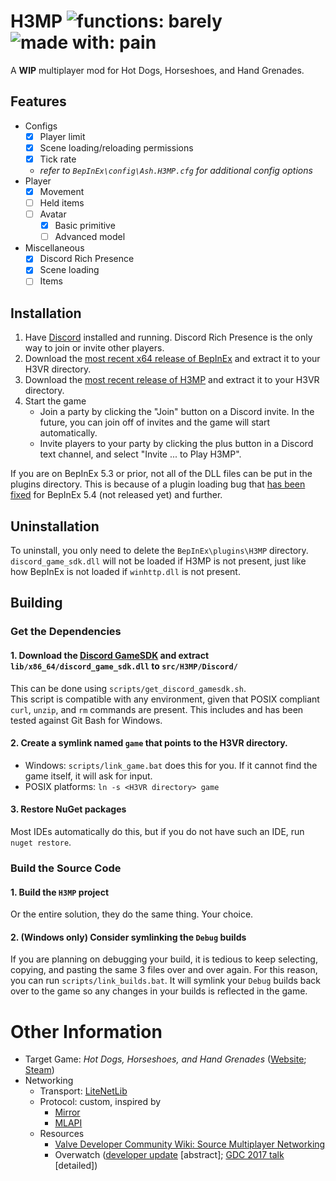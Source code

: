 # H3MP ![functions: barely](https://img.shields.io/badge/functions-barely-c28411?style=for-the-badge) ![made with: pain](https://img.shields.io/badge/made%20with-pain-red?style=for-the-badge)
A **WIP** multiplayer mod for Hot Dogs, Horseshoes, and Hand Grenades.

## Features
- Configs  
  - [x] Player limit  
  - [x] Scene loading/reloading permissions
  - [x] Tick rate  
  - *refer to `BepInEx\config\Ash.H3MP.cfg` for additional config options*
- Player  
  - [x] Movement  
  - [ ] Held items  
  - [ ] Avatar  
    - [x] Basic primitive  
    - [ ] Advanced model
- Miscellaneous
  - [x] Discord Rich Presence  
  - [x] Scene loading  
  - [ ] Items  

## Installation
1. Have [Discord](https://discord.com/download) installed and running. Discord Rich Presence is the only way to join or invite other players.  
2. Download the [most recent x64 release of BepInEx](https://github.com/BepInEx/BepInEx/releases/latest) and extract it to your H3VR directory.
3. Download the [most recent release of H3MP](https://github.com/ash-hat/H3MP/releases/latest) and extract it to your H3VR directory.  
4. Start the game  
    - Join a party by clicking the "Join" button on a Discord invite. In the future, you can join off of invites and the game will start automatically.
    - Invite players to your party by clicking the plus button in a Discord text channel, and select "Invite ... to Play H3MP".

If you are on BepInEx 5.3 or prior, not all of the DLL files can be put in the plugins directory. This is because of a plugin loading bug that [has been fixed](https://github.com/BepInEx/BepInEx/commit/4d7e5cac2bff602c5af6a5af5adfc0e8fbe41fd9) for BepInEx 5.4 (not released yet) and further.

## Uninstallation
To uninstall, you only need to delete the `BepInEx\plugins\H3MP` directory. `discord_game_sdk.dll` will not be loaded if H3MP is not present, just like how BepInEx is not loaded if `winhttp.dll` is not present.

## Building
### Get the Dependencies
#### 1. Download the [Discord GameSDK](https://discord.com/developers/docs/game-sdk/sdk-starter-guide#step-1-get-the-thing) and extract `lib/x86_64/discord_game_sdk.dll` to `src/H3MP/Discord/`
This can be done using `scripts/get_discord_gamesdk.sh`.  
This script is compatible with any environment, given that POSIX compliant `curl`, `unzip`, and `rm` commands are present. This includes and has been tested against Git Bash for Windows.

#### 2. Create a symlink named `game` that points to the H3VR directory. 
- Windows: `scripts/link_game.bat` does this for you. If it cannot find the game itself, it will ask for input.  
- POSIX platforms: `ln -s <H3VR directory> game`

#### 3. Restore NuGet packages
Most IDEs automatically do this, but if you do not have such an IDE, run `nuget restore`.

### Build the Source Code
#### 1. Build the `H3MP` project
Or the entire solution, they do the same thing. Your choice.

#### 2. (Windows only) Consider symlinking the `Debug` builds
If you are planning on debugging your build, it is tedious to keep selecting, copying, and pasting the same 3 files over and over again. For this reason, you can run `scripts/link_builds.bat`. It will symlink your `Debug` builds back over to the game so any changes in your builds is reflected in the game.

# Other Information
- Target Game: *Hot Dogs, Horseshoes, and Hand Grenades* ([Website](http://h3vr.com/); [Steam](https://store.steampowered.com/app/450540/Hot_Dogs_Horseshoes__Hand_Grenades/))  
- Networking  
  - Transport: [LiteNetLib](https://github.com/RevenantX/LiteNetLib)  
  - Protocol: custom, inspired by  
    - [Mirror](https://github.com/vis2k/Mirror)  
    - [MLAPI](https://github.com/MidLevel/MLAPI)  
  - Resources  
    - [Valve Developer Community Wiki: Source Multiplayer Networking](https://developer.valvesoftware.com/wiki/Source_Multiplayer_Networking)  
    - Overwatch ([developer update](https://www.youtube.com/watch?v=vTH2ZPgYujQ) [abstract]; [GDC 2017 talk](https://youtu.be/W3aieHjyNvw?t=1341) [detailed])
